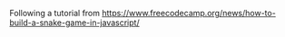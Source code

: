 Following a tutorial from https://www.freecodecamp.org/news/how-to-build-a-snake-game-in-javascript/